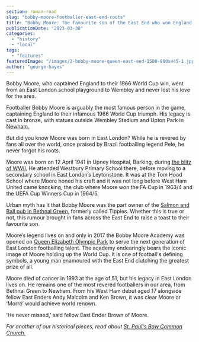 ```yaml
---
section: roman-road
slug: "bobby-moore-footballer-east-end-roots"
title: "Bobby Moore: The favourite son of the East End who won England the World Cup"
publicationDate: "2023-03-30"
categories: 
  - "history"
  - "local"
tags: 
  - "features"
featuredImage: "/images/2-bobby-moore-queen-east-end-1500-800x445-1.jpg"
author: "george-hayes"
---
```


Bobby Moore, who captained England to their 1966 World Cup win, went from an East London school playground to Wembley and never lost his love for the area.

Footballer Bobby Moore is arguably the most famous person in the game, captaining England to their infamous 1966 World Cup triumph. His legacy is cast in bronze, with statues outside Wembley Stadium and Upton Park in [Newham.](https://romanroadlondon.com/michael-gove-halts-msg-sphere-olympic-park/)

But did you know Moore was born in East London? While he is revered by fans all over the world, once praised by Brazil footballing legend Pele, he never forgot his roots.

Moore was born on 12 April 1941 in Upney Hospital, Barking, during [the blitz of WWII.](https://romanroadlondon.com/bow-bethnal-green-blitz-deaths/) He attended Westbury Primary School there, before moving to a secondary school in East London’s Leytonstone. It was at the Tom Hood School where Moore honed his craft and it was not long before West Ham United came knocking, the club where Moore won the FA Cup in 1963/4 and the UEFA Cup Winners Cup in 1964/5.

Urban myth has it that Bobby Moore was the part owner of the [Salmon and Ball pub in Bethnal Green,](https://romanroadlondon.com/salmon-and-ball-bethnal-green/) formerly called Tipples. Whether this is true or not, this rumour brought in fans across the East End to raise a toast to their favourite son.

Moore’s legend lives on and only in 2017 the Bobby Moore Academy was opened on [Queen Elizabeth Olympic Park](https://romanroadlondon.com/ten-years-on-queen-elizabeth-olympic-park/) to serve the next generation of East London footballing talent. The academy endearingly bears the iconic image of Moore holding up the World Cup. It is one of football's defining symbols, a young man enamoured with the East End clutching the greatest prize of all.

Moore died of cancer in 1993 at the age of 51, but his legacy in East London lives on. He remains one of the most revered footballers in our area, from Bethnal Green to Newham. From his West Ham debut aged 17 alongside fellow East Enders Andy Malcolm and Ken Brown, it was clear Moore or ‘Morro’ would achieve world renown. 

‘He never missed,’ said fellow East Ender Brown of Moore.

_For another of our historical pieces, read about [St. Paul's Bow Common Church.](https://romanroadlondon.com/st-paul-bow-common-church-history/)_


